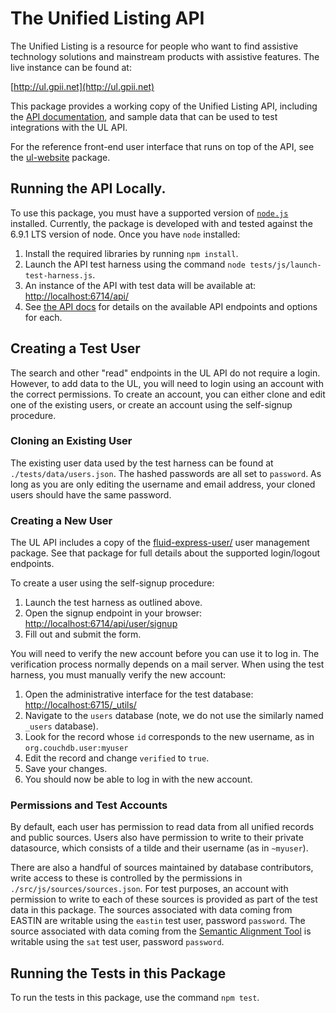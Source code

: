 # The Unified Listing API

The Unified Listing is a resource for people who want to find assistive technology solutions and mainstream products with
assistive features.  The live instance can be found at:

[http://ul.gpii.net](http://ul.gpii.net)

This package provides a working copy of the Unified Listing API, including the [API documentation](./src/js/api/docs/apidocs.md),
and sample data that can be used to test integrations with the UL API.

For the reference front-end user interface that runs on top of the API, see the [ul-website](https://github.com/GPII/ul-website/)
package.

## Running the API Locally.

To use this package, you must have a supported version of [`node.js`](https://nodejs.org/) installed.  Currently, the
package is developed with and tested against the 6.9.1 LTS version of node.  Once you have `node` installed:

1. Install the required libraries by running `npm install`.
2. Launch the API test harness using the command `node tests/js/launch-test-harness.js`.
3. An instance of the API with test data will be available at:  [http://localhost:6714/api/](http://localhost:6714/api/)
4. See [the API docs](./src/js/api/docs/apidocs.md) for details on the available API endpoints and options for each.

## Creating a Test User

The search and other "read" endpoints in the UL API do not require a login.  However, to add data to the UL, you will
need to login using an account with the correct permissions.  To create an account, you can either clone and edit one of
the existing users, or create an account using the self-signup procedure.

### Cloning an Existing User

The existing user data used by the test harness can be found at `./tests/data/users.json`.  The hashed passwords are all
set to `password`.  As long as you are only editing the username and email address, your cloned users should have the
same password.

### Creating a New User

The UL API includes a copy of the [fluid-express-user/](https://github.com/fluid-project/fluid-express-user/) user management
package.  See that package for full details about the supported login/logout endpoints.

To create a user using the self-signup procedure:

1. Launch the test harness as outlined above.
2. Open the signup endpoint in your browser: [http://localhost:6714/api/user/signup](http://localhost:6714/api/user/signup)
3. Fill out and submit the form.

You will need to verify the new account before you can use it to log in.  The verification process normally depends on a
mail server.  When using the test harness, you must manually verify the new account:

1. Open the administrative interface for the test database: [http://localhost:6715/_utils/](http://localhost:6715/_utils/)
2. Navigate to the `users` database (note, we do not use the similarly named `_users` database).
3. Look for the record whose `id` corresponds to the new username, as in `org.couchdb.user:myuser`
4. Edit the record and change `verified` to `true`.
5. Save your changes.
6. You should now be able to log in with the new account.

### Permissions and Test Accounts

By default, each user has permission to read data from all unified records and public sources.  Users also have
permission to write to their private datasource, which consists of a tilde and their username (as in `~myuser`).

There are also a handful of sources maintained by database contributors, write access to these is controlled by the
permissions in `./src/js/sources/sources.json`.  For test purposes, an account with permission to write to each of these
sources is provided as part of the test data in this package.  The sources associated with data coming from EASTIN are
writable using the `eastin` test user, password `password`.  The source associated with data coming from the
[Semantic Alignment Tool](http://sat.gpii.net/) is writable using the `sat` test user, password `password`.

## Running the Tests in this Package

To run the tests in this package, use the command `npm test`.
